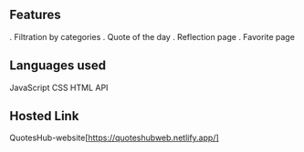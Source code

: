 
**Features**
---
. Filtration by categories
. Quote of the day
. Reflection page
. Favorite page

**Languages used**
---
JavaScript
CSS
HTML
API

**Hosted Link**
---
QuotesHub-website[https://quoteshubweb.netlify.app/]



